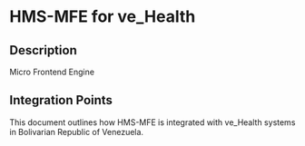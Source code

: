 # HMS-MFE for ve_Health

## Description

Micro Frontend Engine

## Integration Points

This document outlines how HMS-MFE is integrated with ve_Health systems in Bolivarian Republic of Venezuela.
